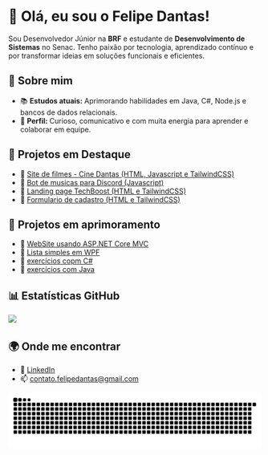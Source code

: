 # 👋 Olá, eu sou o Felipe Dantas!

Sou Desenvolvedor Júnior na **BRF** e estudante de **Desenvolvimento de Sistemas** no Senac. Tenho paixão por tecnologia, aprendizado contínuo e por transformar ideias em soluções funcionais e eficientes.

## 🚀 Sobre mim

- 📚 **Estudos atuais:** Aprimorando habilidades em Java, C#, Node.js e bancos de dados relacionais.
- 🎯 **Perfil:** Curioso, comunicativo e com muita energia para aprender e colaborar em equipe.

## 💼 Projetos em Destaque

- 🔗 [Site de filmes - Cine Dantas (HTML, Javascript e TailwindCSS)](https://github.com/Dvntzz/site-filmes)
- 🔗 [Bot de musicas para Discord (Javascript)](https://github.com/Dvntzz/DiscordBot)
- 🔗 [Landing page TechBoost (HTML e TailwindCSS)](https://github.com/Dvntzz/techboost-landing)
- 🔗 [Formulario de cadastro (HTML e TailwindCSS)](https://github.com/Dvntzz/form-cadastro)

## 💼 Projetos em aprimoramento
- 🔗 [WebSite usando ASP.NET Core MVC](https://github.com/Dvntzz/SiteMVC)
- 🔗 [Lista simples em WPF](https://github.com/Dvntzz/WPF-Name-Lists)
- 🔗 [exercícios copm C# ](https://github.com/Dvntzz/Aprendendo-c-sharp)
- 🔗 [exercícios com Java](https://github.com/Dvntzz/Basico-java)
  
## 📊 Estatísticas GitHub

<div>
  <a href="https://github.com/Dvntzz">
    <img height="160em" src="https://github-readme-stats.vercel.app/api/top-langs/?username=Dvntzz&layout=compact&langs_count=7&theme=tokyonight"/>
  </a>
</div>

## 🌍 Onde me encontrar

- 💼 [LinkedIn](https://www.linkedin.com/in/contatofelipedantas/)
- 📫 contato.felipedantas@gmail.com

![Snake animation](https://github.com/Dvntzz/Dvntzz/blob/output/github-contribution-grid-snake.svg)
